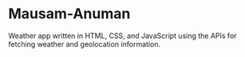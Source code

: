 # Mausam-Anuman
Weather app written in HTML, CSS, and JavaScript using the APIs for fetching weather and geolocation information.
